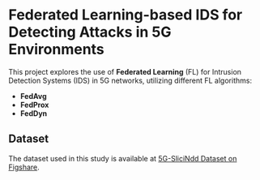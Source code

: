 # Federated Learning-based IDS for Detecting Attacks in 5G Environments

This project explores the use of **Federated Learning** (FL) for Intrusion Detection Systems (IDS) in 5G networks, utilizing different FL algorithms:

- **FedAvg**
- **FedProx**
- **FedDyn**

## Dataset

The dataset used in this study is available at [5G-SliciNdd Dataset on Figshare](https://figshare.com/articles/dataset/5G-SliciNdd/24446515/1).
